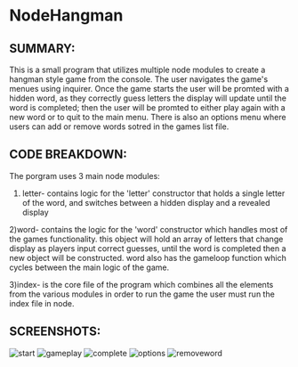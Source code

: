 # NodeHangman
## SUMMARY:
  This is a small program that utilizes multiple node modules to create a hangman style game from the console. The user navigates
the game's menues using inquirer. Once the game starts the user will be promted with a hidden word, as they correctly guess letters 
the display will update until the word is completed; then the user will be promted to either play again with a new word or to quit 
to the main menu. There is also an options menu where users can add or remove words sotred in the games list file.


## CODE BREAKDOWN:
  The porgram uses 3 main node modules:
  1) letter- contains logic for the 'letter' constructor that holds a single letter of the word, and switches between a hidden display
  and a revealed display
  
  2)word- contains the logic for the 'word' constructor which handles most of the games functionality. this object will hold an array
  of letters that change display as players input correct guesses, until the word is completed then a new object will be constructed.
  word also has the gameloop function which cycles between the main logic of the game.
  
  3)index- is the core file of the program which combines all the elements from the various modules in order to run the game the user
  must run the index file in node.
  
## SCREENSHOTS:
  ![start](https://drive.google.com/uc?export=view&id=130tXoWErPxDaiZTNb7gjGkeVxjPziH50)
  ![gameplay](https://drive.google.com/uc?export=view&id=16mwA3DvSwOLLuhHdMtErhXYloUSzxRmX)
  ![complete](https://drive.google.com/uc?export=view&id=1JyvcjGl3B-BCStMkBno5Pie1spD86oU1)
  ![options](https://drive.google.com/uc?export=view&id=1rciuXThaUztfpYSoLHImM6mULLZIpycP)
  ![removeword](https://drive.google.com/uc?export=view&id=17tOmSoQoYeAQG7Ct1Y43SQGUbOHHdjMh)
